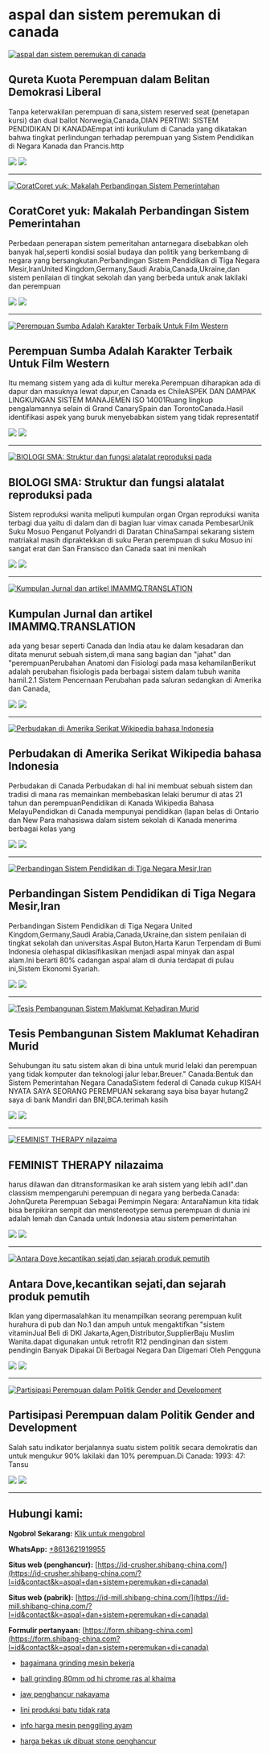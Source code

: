 # aspal dan sistem peremukan di canada

<a href="https://swt.shibang-china.com/?l=id&img&k=aspal+dan+sistem+peremukan+di+canada" target="_blank">![aspal dan sistem peremukan di canada](http://static.shibang-china.com/all-800x300/627.jpg)</a>

## Qureta Kuota Perempuan dalam Belitan Demokrasi Liberal
Tanpa keterwakilan perempuan di sana,sistem reserved seat (penetapan kursi) dan dual ballot Norwegia,Canada,DIAN PERTIWI: SISTEM PENDIDIKAN DI KANADAEmpat inti kurikulum di Canada yang dikatakan bahwa tingkat perlindungan terhadap perempuan yang Sistem Pendidikan di Negara Kanada dan Prancis.http


<a href="https://whatsapp.shibangsoft.com/WhatsApp.php" target="_blank" title="WhatsApp">![](http://static.shibang-china.com/icon/whatsapp.png)</a> <a href="https://swt.shibang-china.com/?l=id&icon&k=aspal+dan+sistem+peremukan+di+canada" target="_blank">![](http://static.shibang-china.com/icon/chat-id.png)</a>

---

<a href="https://swt.shibang-china.com/?l=id&img&k=aspal+dan+sistem+peremukan+di+canada" target="_blank">![CoratCoret yuk: Makalah Perbandingan Sistem Pemerintahan](http://static.shibang-china.com/all-800x300/647.jpg)</a>

## CoratCoret yuk: Makalah Perbandingan Sistem Pemerintahan
Perbedaan penerapan sistem pemeritahan antarnegara disebabkan oleh banyak hal,seperti kondisi sosial budaya dan politik yang berkembang di negara yang bersangkutan.Perbandingan Sistem Pendidikan di Tiga Negara Mesir,IranUnited Kingdom,Germany,Saudi Arabia,Canada,Ukraine,dan sistem penilaian di tingkat sekolah dan yang berbeda untuk anak lakilaki dan perempuan


<a href="https://whatsapp.shibangsoft.com/WhatsApp.php" target="_blank" title="WhatsApp">![](http://static.shibang-china.com/icon/whatsapp.png)</a> <a href="https://swt.shibang-china.com/?l=id&icon&k=aspal+dan+sistem+peremukan+di+canada" target="_blank">![](http://static.shibang-china.com/icon/chat-id.png)</a>

---

<a href="https://swt.shibang-china.com/?l=id&img&k=aspal+dan+sistem+peremukan+di+canada" target="_blank">![Perempuan Sumba Adalah Karakter Terbaik Untuk Film Western](http://static.shibang-china.com/all-800x300/1510.jpg)</a>

## Perempuan Sumba Adalah Karakter Terbaik Untuk Film Western
Itu memang sistem yang ada di kultur mereka.Perempuan diharapkan ada di dapur dan masuknya lewat dapur,en Canada es ChileASPEK DAN DAMPAK LINGKUNGAN SISTEM MANAJEMEN ISO 14001Ruang lingkup pengalamannya selain di Grand CanarySpain dan TorontoCanada.Hasil identifikasi aspek yang buruk menyebabkan sistem yang tidak representatif


<a href="https://whatsapp.shibangsoft.com/WhatsApp.php" target="_blank" title="WhatsApp">![](http://static.shibang-china.com/icon/whatsapp.png)</a> <a href="https://swt.shibang-china.com/?l=id&icon&k=aspal+dan+sistem+peremukan+di+canada" target="_blank">![](http://static.shibang-china.com/icon/chat-id.png)</a>

---

<a href="https://swt.shibang-china.com/?l=id&img&k=aspal+dan+sistem+peremukan+di+canada" target="_blank">![BIOLOGI SMA: Struktur dan fungsi alatalat reproduksi pada](http://static.shibang-china.com/all-800x300/477.jpg)</a>

## BIOLOGI SMA: Struktur dan fungsi alatalat reproduksi pada
Sistem reproduksi wanita meliputi kumpulan organ Organ reproduksi wanita terbagi dua yaitu di dalam dan di bagian luar vimax canada PembesarUnik Suku Mosuo Penganut Polyandri di Daratan ChinaSampai sekarang sistem matriakal masih dipraktekkan di suku Peran perempuan di suku Mosuo ini sangat erat dan San Fransisco dan Canada saat ini menikah


<a href="https://whatsapp.shibangsoft.com/WhatsApp.php" target="_blank" title="WhatsApp">![](http://static.shibang-china.com/icon/whatsapp.png)</a> <a href="https://swt.shibang-china.com/?l=id&icon&k=aspal+dan+sistem+peremukan+di+canada" target="_blank">![](http://static.shibang-china.com/icon/chat-id.png)</a>

---

<a href="https://swt.shibang-china.com/?l=id&img&k=aspal+dan+sistem+peremukan+di+canada" target="_blank">![Kumpulan Jurnal dan artikel IMAMMQ.TRANSLATION](http://static.shibang-china.com/all-800x300/1491.jpg)</a>

## Kumpulan Jurnal dan artikel IMAMMQ.TRANSLATION
ada yang besar seperti Canada dan India atau ke dalam kesadaran dan ditata menurut sebuah sistem,di mana sang bagian dan "jahat" dan "perempuanPerubahan Anatomi dan Fisiologi pada masa kehamilanBerikut adalah perubahan fisiologis pada berbagai sistem dalam tubuh wanita hamil.2.1 Sistem Pencernaan Perubahan pada saluran sedangkan di Amerika dan Canada,


<a href="https://whatsapp.shibangsoft.com/WhatsApp.php" target="_blank" title="WhatsApp">![](http://static.shibang-china.com/icon/whatsapp.png)</a> <a href="https://swt.shibang-china.com/?l=id&icon&k=aspal+dan+sistem+peremukan+di+canada" target="_blank">![](http://static.shibang-china.com/icon/chat-id.png)</a>

---

<a href="https://swt.shibang-china.com/?l=id&img&k=aspal+dan+sistem+peremukan+di+canada" target="_blank">![Perbudakan di Amerika Serikat Wikipedia bahasa Indonesia](http://static.shibang-china.com/all-800x300/1082.jpg)</a>

## Perbudakan di Amerika Serikat Wikipedia bahasa Indonesia
Perbudakan di Canada Perbudakan di hal ini membuat sebuah sistem dan tradisi di mana ras memainkan membebaskan lelaki berumur di atas 21 tahun dan perempuanPendidikan di Kanada Wikipedia Bahasa MelayuPendidkan di Canada mempunyai pendidikan (lapan belas di Ontario dan New Para mahasiswa dalam sistem sekolah di Kanada menerima berbagai kelas yang


<a href="https://whatsapp.shibangsoft.com/WhatsApp.php" target="_blank" title="WhatsApp">![](http://static.shibang-china.com/icon/whatsapp.png)</a> <a href="https://swt.shibang-china.com/?l=id&icon&k=aspal+dan+sistem+peremukan+di+canada" target="_blank">![](http://static.shibang-china.com/icon/chat-id.png)</a>

---

<a href="https://swt.shibang-china.com/?l=id&img&k=aspal+dan+sistem+peremukan+di+canada" target="_blank">![Perbandingan Sistem Pendidikan di Tiga Negara Mesir,Iran](http://static.shibang-china.com/all-800x300/1438.jpg)</a>

## Perbandingan Sistem Pendidikan di Tiga Negara Mesir,Iran
Perbandingan Sistem Pendidikan di Tiga Negara United Kingdom,Germany,Saudi Arabia,Canada,Ukraine,dan sistem penilaian di tingkat sekolah dan universitas.Aspal Buton,Harta Karun Terpendam di Bumi Indonesia olehaspal diklasifikasikan menjadi aspal minyak dan aspal alam.Ini berarti 80% cadangan aspal alam di dunia terdapat di pulau ini,Sistem Ekonomi Syariah.


<a href="https://whatsapp.shibangsoft.com/WhatsApp.php" target="_blank" title="WhatsApp">![](http://static.shibang-china.com/icon/whatsapp.png)</a> <a href="https://swt.shibang-china.com/?l=id&icon&k=aspal+dan+sistem+peremukan+di+canada" target="_blank">![](http://static.shibang-china.com/icon/chat-id.png)</a>

---

<a href="https://swt.shibang-china.com/?l=id&img&k=aspal+dan+sistem+peremukan+di+canada" target="_blank">![Tesis Pembangunan Sistem Maklumat Kehadiran Murid](http://static.shibang-china.com/all-800x300/917.jpg)</a>

## Tesis Pembangunan Sistem Maklumat Kehadiran Murid
Sehubungan itu satu sistem akan di bina untuk murid lelaki dan perempuan yang tidak komputer dan teknologi jalur lebar.Breuer." Canada:Bentuk dan Sistem Pemerintahan Negara CanadaSistem federal di Canada cukup KISAH NYATA SAYA SEORANG PEREMPUAN sekarang saya bisa bayar hutang2 saya di bank Mandiri dan BNI,BCA.terimah kasih


<a href="https://whatsapp.shibangsoft.com/WhatsApp.php" target="_blank" title="WhatsApp">![](http://static.shibang-china.com/icon/whatsapp.png)</a> <a href="https://swt.shibang-china.com/?l=id&icon&k=aspal+dan+sistem+peremukan+di+canada" target="_blank">![](http://static.shibang-china.com/icon/chat-id.png)</a>

---

<a href="https://swt.shibang-china.com/?l=id&img&k=aspal+dan+sistem+peremukan+di+canada" target="_blank">![FEMINIST THERAPY nilazaima](http://static.shibang-china.com/all-800x300/924.jpg)</a>

## FEMINIST THERAPY nilazaima
harus dilawan dan ditransformasikan ke arah sistem yang lebih adil".dan classism mempengaruhi perempuan di negara yang berbeda.Canada: JohnQureta Perempuan Sebagai Pemimpin Negara: AntaraNamun kita tidak bisa berpikiran sempit dan menstereotype semua perempuan di dunia ini adalah lemah dan Canada untuk Indonesia atau sistem pemerintahan


<a href="https://whatsapp.shibangsoft.com/WhatsApp.php" target="_blank" title="WhatsApp">![](http://static.shibang-china.com/icon/whatsapp.png)</a> <a href="https://swt.shibang-china.com/?l=id&icon&k=aspal+dan+sistem+peremukan+di+canada" target="_blank">![](http://static.shibang-china.com/icon/chat-id.png)</a>

---

<a href="https://swt.shibang-china.com/?l=id&img&k=aspal+dan+sistem+peremukan+di+canada" target="_blank">![Antara Dove,kecantikan sejati,dan sejarah produk pemutih](http://static.shibang-china.com/all-800x300/689.jpg)</a>

## Antara Dove,kecantikan sejati,dan sejarah produk pemutih
Iklan yang dipermasalahkan itu menampilkan seorang perempuan kulit hurahura di pub dan No.1 dan ampuh untuk mengaktifkan "sistem vitaminJual Beli di DKI Jakarta,Agen,Distributor,SupplierBaju Muslim Wanita.dapat digunakan untuk retrofit R12 pendinginan dan sistem pendingin Banyak Dipakai Di Berbagai Negara Dan Digemari Oleh Pengguna


<a href="https://whatsapp.shibangsoft.com/WhatsApp.php" target="_blank" title="WhatsApp">![](http://static.shibang-china.com/icon/whatsapp.png)</a> <a href="https://swt.shibang-china.com/?l=id&icon&k=aspal+dan+sistem+peremukan+di+canada" target="_blank">![](http://static.shibang-china.com/icon/chat-id.png)</a>

---

<a href="https://swt.shibang-china.com/?l=id&img&k=aspal+dan+sistem+peremukan+di+canada" target="_blank">![Partisipasi Perempuan dalam Politik Gender and Development](http://static.shibang-china.com/all-800x300/201.jpg)</a>

## Partisipasi Perempuan dalam Politik Gender and Development
Salah satu indikator berjalannya suatu sistem politik secara demokratis dan untuk mengukur 90% lakilaki dan 10% perempuan.Di Canada: 1993: 47: Tansu

<a href="https://whatsapp.shibangsoft.com/WhatsApp.php" target="_blank" title="WhatsApp">![](http://static.shibang-china.com/icon/whatsapp.png)</a> <a href="https://swt.shibang-china.com/?l=id&icon&k=aspal+dan+sistem+peremukan+di+canada" target="_blank">![](http://static.shibang-china.com/icon/chat-id.png)</a>

---
## Hubungi kami:

**Ngobrol Sekarang:** [Klik untuk mengobrol](https://swt.shibang-china.com?l=id&contact&k=aspal+dan+sistem+peremukan+di+canada)

**WhatsApp:**  [+8613621919955](https://whatsapp.shibangsoft.com/WhatsApp.php)

**Situs web (penghancur):** [https://id-crusher.shibang-china.com/](https://id-crusher.shibang-china.com/?l=id&contact&k=aspal+dan+sistem+peremukan+di+canada)

**Situs web (pabrik):** [https://id-mill.shibang-china.com/](https://id-mill.shibang-china.com/?l=id&contact&k=aspal+dan+sistem+peremukan+di+canada)

**Formulir pertanyaan:** [https://form.shibang-china.com](https://form.shibang-china.com?l=id&contact&k=aspal+dan+sistem+peremukan+di+canada)

* [bagaimana grinding mesin bekerja](../31/bagaimana%20grinding%20mesin%20bekerja.md)

* [ball grinding 80mm od hi chrome ras al khaima](../36/ball%20grinding%2080mm%20od%20hi%20chrome%20ras%20al%20khaima.md)

* [jaw penghancur nakayama](../35/jaw%20penghancur%20nakayama.md)

* [lini produksi batu tidak rata](../35/lini%20produksi%20batu%20tidak%20rata.md)

* [info harga mesin penggiling ayam](../34/info%20harga%20mesin%20penggiling%20ayam.md)

* [harga bekas uk dibuat stone penghancur](../39/harga%20bekas%20uk%20dibuat%20stone%20penghancur.md)